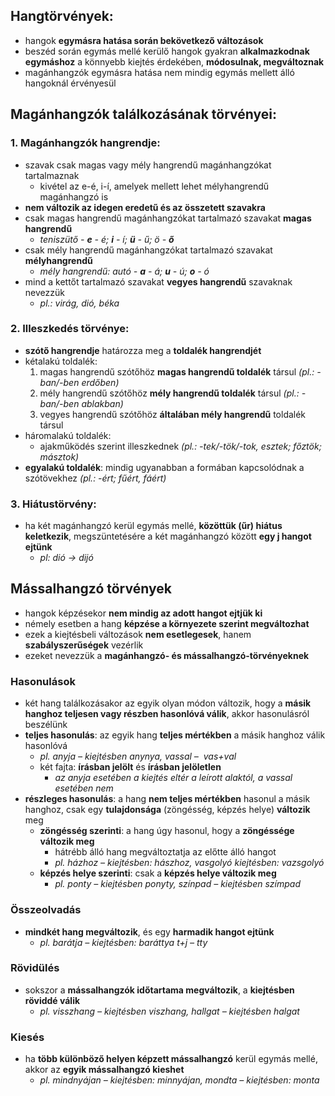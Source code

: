 ## Hangtörvények:
- hangok **egymásra hatása során bekövetkező változások**
- beszéd során egymás mellé kerülő hangok gyakran **alkalmazkodnak egymáshoz** a könnyebb kiejtés érdekében, **módosulnak, megváltoznak**
- magánhangzók egymásra hatása nem mindig egymás mellett álló hangoknál érvényesül
## Magánhangzók találkozásának törvényei:
### 1. Magánhangzók hangrendje:
- szavak csak magas vagy mély hangrendű magánhangzókat tartalmaznak
	- kivétel az e-é, i-í, amelyek mellett lehet mélyhangrendű magánhangzó is
- **nem változik az idegen eredetű és az összetett szavakra**
- csak magas hangrendű magánhangzókat tartalmazó szavakat **magas hangrendű**
	- *teniszütő - **e** - é; **i** - í; **ü** - ű; ö - **ő***
- csak mély hangrendű magánhangzókat tartalmazó szavakat **mélyhangrendű**
	- *mély hangrendű: autó - **a** - á; **u** - ú; **o** - ó*
- mind a kettőt tartalmazó szavakat **vegyes hangrendű** szavaknak nevezzük
	- *pl.: virág, dió, béka*
### 2. Illeszkedés törvénye:
- **szótő hangrendje** határozza meg a **toldalék hangrendjét**
- kétalakú toldalék:
	1. magas hangrendű szótőhöz **magas hangrendű toldalék** társul *(pl.: -ban/-ben erdőben)*
	2. mély hangrendű szótőhöz **mély hangrendű toldalék** társul *(pl.: -ban/-ben ablakban)*
	3. vegyes hangrendű szótőhöz **általában mély hangrendű** toldalék társul
- háromalakú toldalék:
	- ajakműködés szerint illeszkednek *(pl.: -tek/-tök/-tok, esztek; főztök; másztok)*
- **egyalakú toldalék**: mindig ugyanabban a formában kapcsolódnak a szótövekhez *(pl.: -ért; fűért, fáért)*
### 3. Hiátustörvény:
- ha két magánhangzó kerül egymás mellé, **közöttük (űr) hiátus keletkezik**, megszüntetésére a két magánhangzó között **egy j hangot ejtünk** 
	- *pl: dió -> dijó*
## Mássalhangzó törvények
- hangok képzésekor **nem mindig az adott hangot ejtjük ki**
- némely esetben a hang **képzése a környezete szerint megváltozhat**
- ezek a kiejtésbeli változások **nem esetlegesek**, hanem **szabályszerűségek** vezérlik
- ezeket nevezzük a **magánhangzó- és mássalhangzó-törvényeknek**
### Hasonulások
- két hang találkozásakor az egyik olyan módon változik, hogy a **másik hanghoz teljesen vagy részben hasonlóvá válik**, akkor hasonulásról beszélünk
- **teljes hasonulás**: az egyik hang **teljes mértékben** a másik hanghoz válik hasonlóvá
	- *pl. anyja – kiejtésben anynya, vassal –  vas+val*
	- két fajta: **írásban jelölt** és **írásban jelöletlen**
		- *az anyja esetében a kiejtés eltér a leírott alaktól, a vassal esetében nem*
- **részleges hasonulás**: a hang **nem teljes mértékben** hasonul a másik hanghoz, csak egy **tulajdonsága** (zöngésség, képzés helye) **változik** meg
	- **zöngésség szerinti**: a hang úgy hasonul, hogy a **zöngéssége változik meg**
		- hátrébb álló hang megváltoztatja az előtte álló hangot
		- *pl. házhoz – kiejtésben: hászhoz, vasgolyó kiejtésben: vazsgolyó*
	- **képzés helye szerinti**: csak a **képzés helye változik meg**
		- *pl. ponty – kiejtésben ponyty, színpad – kiejtésben szímpad*
### Összeolvadás
- **mindkét hang megváltozik**, és egy **harmadik hangot ejtünk** 
	- *pl. barátja – kiejtésben: baráttya t+j – tty*
### Rövidülés
- sokszor a **mássalhangzók időtartama megváltozik**, a **kiejtésben röviddé válik**
	- *pl. visszhang – kiejtésben viszhang, hallgat – kiejtésben halgat*
### Kiesés
- ha **több különböző helyen képzett mássalhangzó** kerül egymás mellé, akkor az **egyik mássalhangzó kieshet**
	- *pl. mindnyájan – kiejtésben: minnyájan, mondta – kiejtésben: monta*
